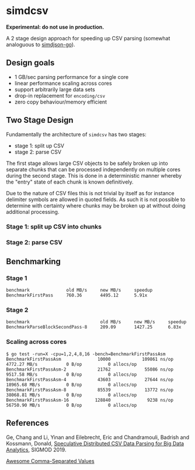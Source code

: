# simdcsv

**Experimental: do not use in production.**

A 2 stage design approach for speeding up CSV parsing (somewhat analoguous to [simdjson-go](https://github.com/minio/simdjson-go)).

## Design goals

- 1 GB/sec parsing performance for a single core
- linear performance scaling across cores
- support arbitrarily large data sets
- drop-in replacement for `encoding/csv`
- zero copy behaviour/memory efficient

## Two Stage Design

Fundamentally the architecture of `simdcsv` has two stages:
- stage 1: split up CSV
- stage 2: parse CSV

The first stage allows large CSV objects to be safely broken up into separate chunks that can be processed independently on multiple cores during the second stage. This is done in a deterministic manner whereby the "entry" state of each chunk is known definitively. 

Due to the nature of CSV files this is not trivial by itself as for instance delimiter symbols are allowed in quoted fields. As such it is not possible to determine with certainty where chunks may be broken up at without doing additional processing.

### Stage 1: split up CSV into chunks

### Stage 2: parse CSV

## Benchmarking 

### Stage 1

```
benchmark              old MB/s     new MB/s     speedup
BenchmarkFirstPass     760.36       4495.12      5.91x
```

### Stage 2

```
benchmark                           old MB/s     new MB/s     speedup
BenchmarkParseBlockSecondPass-8     209.09       1427.25      6.83x
```

### Scaling across cores

```
$ go test -run=X -cpu=1,2,4,8,16 -bench=BenchmarkFirstPassAsm
BenchmarkFirstPassAsm              10000            109861 ns/op        4772.27 MB/s           0 B/op          0 allocs/op
BenchmarkFirstPassAsm-2            21762             55086 ns/op        9517.58 MB/s           0 B/op          0 allocs/op
BenchmarkFirstPassAsm-4            43603             27644 ns/op        18965.68 MB/s          0 B/op          0 allocs/op
BenchmarkFirstPassAsm-8            85539             13772 ns/op        38068.81 MB/s          0 B/op          0 allocs/op
BenchmarkFirstPassAsm-16          128840              9238 ns/op        56750.90 MB/s          0 B/op          0 allocs/op
```

## References

Ge, Chang and Li, Yinan and Eilebrecht, Eric and Chandramouli, Badrish and Kossmann, Donald, [Speculative Distributed CSV Data Parsing for Big Data Analytics](https://www.microsoft.com/en-us/research/publication/speculative-distributed-csv-data-parsing-for-big-data-analytics/), SIGMOD 2019.

[Awesome Comma-Separated Values](https://github.com/csvspecs/awesome-csv)

